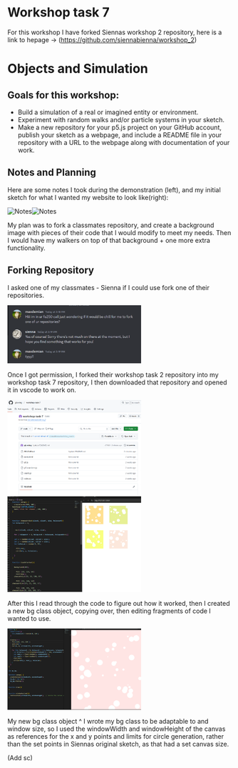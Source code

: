# Workshop task 7
For this workshop I have forked Siennas workshop 2 repository, here is a link to hepage -> (https://github.com/siennabienna/workshop_2)
# Objects and Simulation 

## Goals for this workshop:
- Build a simulation of a real or imagined entity or environment.
- Experiment with random walks and/or particle systems in your sketch.
- Make a new repository for your p5.js project on your GitHub account, publish your sketch as a webpage, and include a README file in your repository with a URL to the webpage along with documentation of your work.

## Notes and Planning
Here are some notes I took during the demonstration (left), and my initial sketch for what I wanted my website to look like(right):

<img src="Documentation/note.jpg" alt="Notes" width="300"><img src="Documentation/plan.jpg" alt="Notes" width="300">

My plan was to fork a classmates repository, and create a background image with pieces of their code that I would modify to meet my needs.
Then I would have my walkers on top of that background + one more extra functionality.

## Forking Repository
I asked one of my classmates - Sienna if I could use fork one of their repositories.

<img src="Documentation/sienna_discord.png" alt="Notes" width="300">

Once I got permission, I forked their workshop task 2 repository into my workshop task 7 repository, I then downloaded that repository and opened it in vscode to work on.

<img src="Documentation/forked_repo.png" alt="Notes" width="300"><img src="Documentation/opening_siennas_sketch.png" alt="Notes" width="300">

After this I read through the code to figure out how it worked, then I created a new bg class object, copying over, then editing fragments of code I wanted to use.

<img src="Documentation/forked_bg_working.png" alt="Notes" width="300">

My new bg class object ^
I wrote my bg class to be adaptable to and window size, so I used the windowWidth and windowHeight of the canvas as references for the x and y points and limits for circle generation, rather than the set points in Siennas original sketch, as that had a set canvas size.

(Add sc)










